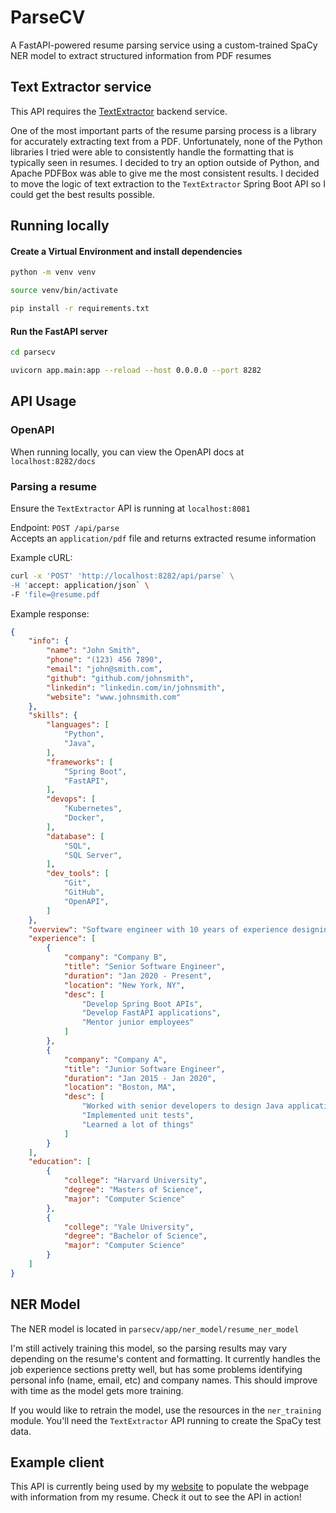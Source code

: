 # ParseCV

A FastAPI-powered resume parsing service using a custom-trained SpaCy NER model to extract structured information from PDF resumes

## Text Extractor service

This API requires the [TextExtractor](https://github.com/chris-bratti/text-extractor) backend service.

One of the most important parts of the resume parsing process is a library for accurately extracting text from a PDF. Unfortunately, none of the Python libraries I tried were able to consistently handle the formatting
that is typically seen in resumes. I decided to try an option outside of Python, and Apache PDFBox was able to give me the most consistent results. I decided to move the logic of text extraction to the `TextExtractor` 
Spring Boot API so I could get the best results possible.

## Running locally

#### Create a Virtual Environment and install dependencies

```bash
python -m venv venv

source venv/bin/activate

pip install -r requirements.txt
```

#### Run the FastAPI server

```bash
cd parsecv

uvicorn app.main:app --reload --host 0.0.0.0 --port 8282
```

## API Usage

### OpenAPI
When running locally, you can view the OpenAPI docs at `localhost:8282/docs`

### Parsing a resume
Ensure the `TextExtractor` API is running at `localhost:8081`

Endpoint: `POST /api/parse` <br>
Accepts an `application/pdf` file and returns extracted resume information

Example cURL:
```bash
curl -x 'POST' 'http://localhost:8282/api/parse` \
-H 'accept: application/json` \
-F 'file=@resume.pdf
```

Example response:

```json
{
    "info": {
        "name": "John Smith",
        "phone": "(123) 456 7890",
        "email": "john@smith.com",
        "github": "github.com/johnsmith",
        "linkedin": "linkedin.com/in/johnsmith",
        "website": "www.johnsmith.com"
    },
    "skills": {
        "languages": [
            "Python",
            "Java",
        ],
        "frameworks": [
            "Spring Boot",
            "FastAPI",
        ],
        "devops": [
            "Kubernetes",
            "Docker",
        ],
        "database": [
            "SQL",
            "SQL Server",
        ],
        "dev_tools": [
            "Git",
            "GitHub",
            "OpenAPI",
        ]
    },
    "overview": "Software engineer with 10 years of experience designing and implementing back-end systems in Java and Python",
    "experience": [
        {
            "company": "Company B",
            "title": "Senior Software Engineer",
            "duration": "Jan 2020 - Present",
            "location": "New York, NY",
            "desc": [
                "Develop Spring Boot APIs",
                "Develop FastAPI applications",
                "Mentor junior employees"
            ]
        },
        {
            "company": "Company A",
            "title": "Junior Software Engineer",
            "duration": "Jan 2015 - Jan 2020",
            "location": "Boston, MA",
            "desc": [
                "Worked with senior developers to design Java applications",
                "Implemented unit tests",
                "Learned a lot of things"
            ]
        }
    ],
    "education": [
        {
            "college": "Harvard University",
            "degree": "Masters of Science",
            "major": "Computer Science"
        },
        {
            "college": "Yale University",
            "degree": "Bachelor of Science",
            "major": "Computer Science"
        }
    ]
}
```

## NER Model
The NER model is located in `parsecv/app/ner_model/resume_ner_model`

I'm still actively training this model, so the parsing results may vary depending on the resume's content and formatting. It currently handles the job experience sections pretty well, but has some problems identifying 
personal info (name, email, etc) and company names. This should improve with time as the model gets more training.

If you would like to retrain the model, use the resources in the `ner_training` module. You'll need the `TextExtractor` API running to create the SpaCy test data.

## Example client

This API is currently being used by my [website](https://github.com/chris-bratti/chrisbratti-website) to populate the webpage with information from my resume. Check it out to see the API in action!
